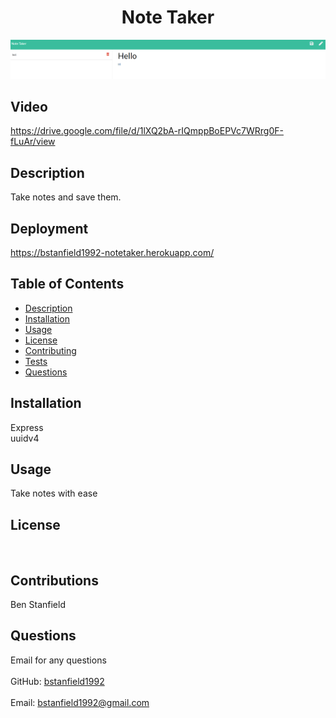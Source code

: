 
<h1 align="center">Note Taker</h1>

![Screenshot](./screenshot/NoteTaking.png)

## Video
https://drive.google.com/file/d/1lXQ2bA-rIQmppBoEPVc7WRrg0F-fLuAr/view

## Description
Take notes and save them.

## Deployment
https://bstanfield1992-notetaker.herokuapp.com/

## Table of Contents
- [Description](#description)
- [Installation](#installation)
- [Usage](#usage)
- [License](#license)
- [Contributing](#contributing)
- [Tests](#tests)
- [Questions](#questions)

## Installation
Express 
<br />
uuidv4

## Usage
Take notes with ease

## License

<br />

## Contributions
Ben Stanfield

## Questions
Email for any questions<br />
<br />
GitHub: [bstanfield1992](https://github.com/bstanfield1992)<br />
<br />
Email: bstanfield1992@gmail.com<br /><br />
    